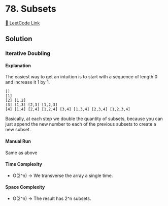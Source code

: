 # 78. Subsets

[🔗 LeetCode Link](https://leetcode.com/problems/subsets/description/)

## Solution

### Iterative Doubling

#### Explanation

The easiest way to get an intuition is to start with a sequence of length 0 and increase it 1 by 1.

```shell
[]
[1]
[2] [1,2]
[3] [1,3] [2,3] [1,2,3]
[4] [1,4] [2,4] [1,2,4] [3,4] [1,3,4] [2,3,4] [1,2,3,4]
```

Basically, at each step we double the quantity of subsets,
because you can just append the new number to each of the previous subsets to create a new subset.

#### Manual Run

Same as above

#### Time Complexity

- O(2^n) -> We transverse the array a single time.

#### Space Complexity

- O(2^n) -> The result has 2^n subsets.

